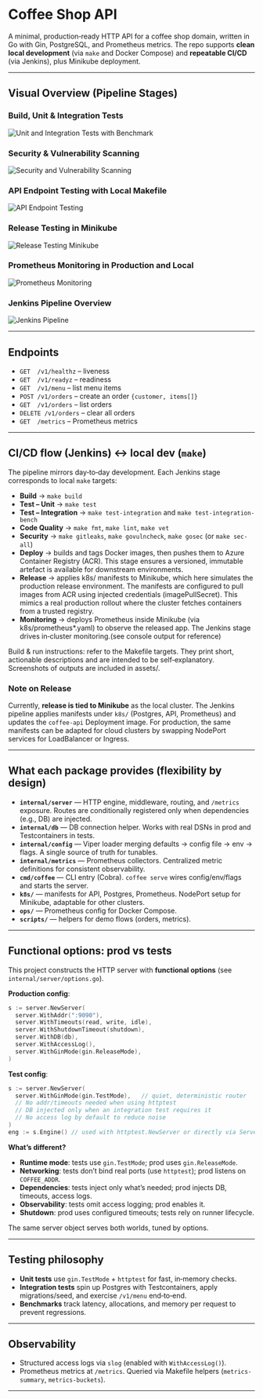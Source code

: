 # Coffee Shop API

A minimal, production‑ready HTTP API for a coffee shop domain, written in Go with Gin, PostgreSQL, and Prometheus metrics. The repo supports **clean local development** (via `make` and Docker Compose) and **repeatable CI/CD** (via Jenkins), plus Minikube deployment.

---

## Visual Overview (Pipeline Stages)

### Build, Unit & Integration Tests

![Unit and Integration Tests with Benchmark](assets/unit,integration_test_with_benchmark.png)

### Security & Vulnerability Scanning

![Security and Vulnerability Scanning](assets/security_and_vulnerability_scanning.png)

### API Endpoint Testing with Local Makefile

![API Endpoint Testing](assets/api_endpoint_testing_local_makefile.png)

### Release Testing in Minikube

![Release Testing Minikube](assets/release_testing_minikube.png)

### Prometheus Monitoring in Production and Local

![Prometheus Monitoring](assets/prometheus_monitoring_in_local_and_production.png)

### Jenkins Pipeline Overview

![Jenkins Pipeline](assets/jenkins_pipeline_overview.png)

---

## Endpoints

* `GET  /v1/healthz` – liveness
* `GET  /v1/readyz` – readiness
* `GET  /v1/menu` – list menu items
* `POST /v1/orders` – create an order `{customer, items[]}`
* `GET  /v1/orders` – list orders
* `DELETE /v1/orders` – clear all orders
* `GET  /metrics` – Prometheus metrics

---

## CI/CD flow (Jenkins) ↔ local dev (`make`)

The pipeline mirrors day‑to‑day development. Each Jenkins stage corresponds to local `make` targets:

* **Build** → `make build`
* **Test – Unit** → `make test`
* **Test – Integration** → `make test-integration` and `make test-integration-bench`
* **Code Quality** → `make fmt`, `make lint`, `make vet`
* **Security** → `make gitleaks`, `make govulncheck`, `make gosec` (or `make sec-all`)
* **Deploy** → builds and tags Docker images, then pushes them to Azure Container Registry (ACR). This stage ensures a versioned, immutable artefact is available for downstream environments.
* **Release** → applies k8s/ manifests to Minikube, which here simulates the production release environment. The manifests are configured to pull images from ACR using injected credentials (imagePullSecret). This mimics a real production rollout where the cluster fetches containers from a trusted registry.
* **Monitoring** → deploys Prometheus inside Minikube (via k8s/prometheus*.yaml) to observe the released app. The Jenkins stage drives in‑cluster monitoring.(see console output for reference)

Build & run instructions: refer to the Makefile targets. They print short, actionable descriptions and are intended to be self‑explanatory. Screenshots of outputs are included in assets/.

### Note on Release

Currently, **release is tied to Minikube** as the local cluster. The Jenkins pipeline applies manifests under `k8s/` (Postgres, API, Prometheus) and updates the `coffee-api` Deployment image. For production, the same manifests can be adapted for cloud clusters by swapping NodePort services for LoadBalancer or Ingress.

---

## What each package provides (flexibility by design)

* **`internal/server`** — HTTP engine, middleware, routing, and `/metrics` exposure. Routes are conditionally registered only when dependencies (e.g., DB) are injected.
* **`internal/db`** — DB connection helper. Works with real DSNs in prod and Testcontainers in tests.
* **`internal/config`** — Viper loader merging defaults → config file → env → flags. A single source of truth for tunables.
* **`internal/metrics`** — Prometheus collectors. Centralized metric definitions for consistent observability.
* **`cmd/coffee`** — CLI entry (Cobra). `coffee serve` wires config/env/flags and starts the server.
* **`k8s/`** — manifests for API, Postgres, Prometheus. NodePort setup for Minikube, adaptable for other clusters.
* **`ops/`** — Prometheus config for Docker Compose.
* **`scripts/`** — helpers for demo flows (orders, metrics).

---

## Functional options: prod vs tests

This project constructs the HTTP server with **functional options** (see `internal/server/options.go`).

**Production config**:

```go
s := server.NewServer(
  server.WithAddr(":9090"),
  server.WithTimeouts(read, write, idle),
  server.WithShutdownTimeout(shutdown),
  server.WithDB(db),
  server.WithAccessLog(),
  server.WithGinMode(gin.ReleaseMode),
)
```

**Test config**:

```go
s := server.NewServer(
  server.WithGinMode(gin.TestMode),   // quiet, deterministic router
  // No addr/timeouts needed when using httptest
  // DB injected only when an integration test requires it
  // No access log by default to reduce noise
)
eng := s.Engine() // used with httptest.NewServer or directly via ServeHTTP
```

**What’s different?**

* **Runtime mode**: tests use `gin.TestMode`; prod uses `gin.ReleaseMode`.
* **Networking**: tests don’t bind real ports (use `httptest`); prod listens on `COFFEE_ADDR`.
* **Dependencies**: tests inject only what’s needed; prod injects DB, timeouts, access logs.
* **Observability**: tests omit access logging; prod enables it.
* **Shutdown**: prod uses configured timeouts; tests rely on runner lifecycle.

The same server object serves both worlds, tuned by options.

---

## Testing philosophy

* **Unit tests** use `gin.TestMode` + `httptest` for fast, in‑memory checks.
* **Integration tests** spin up Postgres with Testcontainers, apply migrations/seed, and exercise `/v1/menu` end‑to‑end.
* **Benchmarks** track latency, allocations, and memory per request to prevent regressions.

---

## Observability

* Structured access logs via `slog` (enabled with `WithAccessLog()`).
* Prometheus metrics at `/metrics`. Queried via Makefile helpers (`metrics-summary`, `metrics-buckets`).

---

